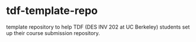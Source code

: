 # tdf-template-repo
template repository to help TDF (DES INV 202 at UC Berkeley) students set up their course submission repository. 
